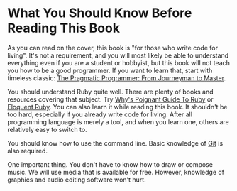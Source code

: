 # What You Should Know Before Reading This Book

As you can read on the cover, this book is "for those who write code for living". It's
not a requirement, and you will most likely be able to understand everything even if you are a
student or hobbyist, but this book will not teach you how to be a good programmer. If you want to
learn that, start with timeless classic: [The Pragmatic Programmer: From Journeyman to
Master](https://www.goodreads.com/book/show/4099.The_Pragmatic_Programmer).

You should understand Ruby quite well. There are plenty of books and resources
covering that subject. Try
[Why's Poignant Guide To Ruby](http://mislav.uniqpath.com/poignant-guide/) or
[Eloquent Ruby](https://www.goodreads.com/book/show/9364729-eloquent-ruby). You can also learn it
while reading this book. It shouldn't be too hard, especially if you already write code for living.
After all programming language is merely a tool, and when you learn one, others are relatively
easy to switch to.

You should know how to use the command line. Basic knowledge of [Git](http://git-scm.com/) is also
required.

One important thing. You don't have to know how to draw or compose music. We will use media that is
available for free. However, knowledge of graphics and audio editing software won't hurt.
